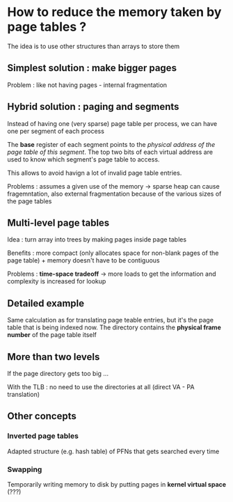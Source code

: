 # How to reduce the memory taken by page tables ?

The idea is to use other structures than arrays to store them

## Simplest solution : make bigger pages

Problem : like not having pages - internal fragmentation

## Hybrid solution : paging and segments

Instead of having one (very sparse) page table per process, we can have one per segment of each process

The **base** register of each segment points to the *physical address of the page table of this segment*. The top two bits of each virtual address are used to know which segment's page table to access.

This allows to avoid havign a lot of invalid page table entries.

Problems : assumes a given use of the memory -> sparse heap can cause fragemntation, also external fragmentation because of the various sizes of the page tables

## Multi-level page tables

Idea : turn array into trees by making pages inside page tables

Benefits : more compact (only allocates space for non-blank pages of the page table) + memory doesn't have to be contiguous

Problems : **time-space tradeoff** -> more loads to get the information and complexity is increased for lookup

## Detailed example

Same calculation as for translating page teable entries, but it's the page table that is being indexed now. The directory contains the **physical frame number** of the page table itself

## More than two levels

If the page directory gets too big ...

With the TLB : no need to use the directories at all (direct VA - PA translation)

## Other concepts

### Inverted page tables

Adapted structure (e.g. hash table) of PFNs that gets searched every time

### Swapping

Temporarily writing memory to disk by putting pages in **kernel virtual space** (???)
